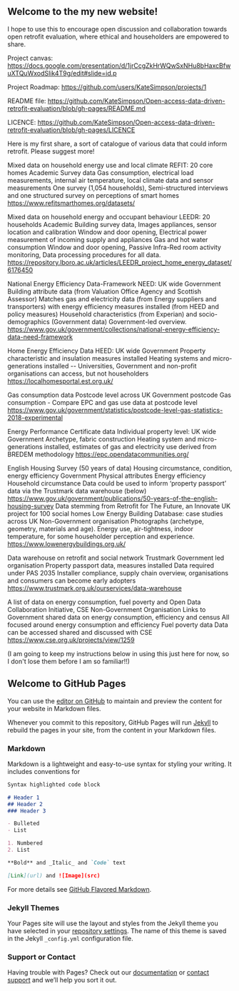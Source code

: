 ## Welcome to the my new website!

I hope to use this to encourage open discussion and collaboration towards open retrofit evaluation, where ethical and householders are empowered to share.

Project canvas: https://docs.google.com/presentation/d/1jrCcgZkHrWQwSxNHu8bHaxcBfwuXTQuWxodSIik4T9g/edit#slide=id.p

Project Roadmap: https://github.com/users/KateSimpson/projects/1

README file: https://github.com/KateSimpson/Open-access-data-driven-retrofit-evaluation/blob/gh-pages/README.md

LICENCE: https://github.com/KateSimpson/Open-access-data-driven-retrofit-evaluation/blob/gh-pages/LICENCE 


Here is my first share, a sort of catalogue of various data that could inform retrofit. Please suggest more!

Mixed data on household energy use and local climate	REFIT: 20 core homes	Academic	Survey data	Gas consumption, electrical load measurements, internal air temperature, local climate data and sensor measurements	One survey (1,054 households), Semi-structured interviews and one structured survey on perceptions of smart homes	https://www.refitsmarthomes.org/datasets/

Mixed data on household energy and occupant behaviour	LEEDR: 20 households	Academic	Building survey data,
Images appliances, sensor location and calibration	Window and door opening,
Electrical power measurement of incoming supply and appliances
Gas and hot water consumption	Window and door opening, Passive Infra-Red room activity monitoring, 
Data processing procedures for all data.	https://repository.lboro.ac.uk/articles/LEEDR_project_home_energy_dataset/6176450

National Energy Efficiency Data-Framework	NEED: UK wide	Government	Building attribute data (from Valuation Office Agency and Scottish Assessor)	Matches gas and electricity data (from Energy suppliers and transporters) with energy efficiency measures installed (from HEED and policy measures)	Household characteristics (from Experian) and socio-demographics (Government data)	Government-led overview. https://www.gov.uk/government/collections/national-energy-efficiency-data-need-framework

Home Energy Efficiency Data	HEED: UK wide	Government	Property characteristic and insulation measures installed	Heating systems and micro-generations installed	--	Universities, Government and non-profit organisations can access, but not householders	https://localhomesportal.est.org.uk/

Gas consumption data	Postcode level across UK	Government	postcode	Gas consumption	-	Compare EPC and gas use data at postcode level	https://www.gov.uk/government/statistics/postcode-level-gas-statistics-2018-experimental

Energy Performance Certificate data	Individual property level: UK wide	Government	Archetype, fabric construction	Heating system and micro-generations installed, estimates of gas and electricity use derived from BREDEM methodology	https://epc.opendatacommunities.org/

English Housing Survey (50 years of data)	Housing circumstance, condition, energy efficiency	Government	Physical attributes 	Energy efficiency	Household circumstance	Data could be used to inform ‘property passport’ data via the Trustmark data warehouse (below)	https://www.gov.uk/government/publications/50-years-of-the-english-housing-survey
Data stemming from Retrofit for The Future, an Innovate UK project for 100 social homes	Low Energy Building Database: case studies across UK 	Non-Government organisation	Photographs (archetype, geometry, materials and age).	Energy use, air-tightness, indoor temperature, for some	householder perception and experience.	https://www.lowenergybuildings.org.uk/

Data warehouse on retrofit and social network	Trustmark	Government led organisation	Property passport data, measures installed	Data required under PAS 2035	Installer compliance, supply chain overview, organisations and consumers can become early adopters	https://www.trustmark.org.uk/ourservices/data-warehouse

A list of data on energy consumption, fuel poverty and 	Open Data Collaboration Initiative, CSE	Non-Government Organisation	Links to Government shared data on energy consumption, efficiency and census 	All focused around energy consumption and efficiency	Fuel poverty data	Data can be accessed shared and discussed with CSE	https://www.cse.org.uk/projects/view/1259








(I am going to keep my instructions below in using this just here for now, so I don't lose them before I am so familiar!!)

## Welcome to GitHub Pages

You can use the [editor on GitHub](https://github.com/KateSimpson/Open-access-data-driven-retrofit-evaluation/edit/gh-pages/index.md) to maintain and preview the content for your website in Markdown files.

Whenever you commit to this repository, GitHub Pages will run [Jekyll](https://jekyllrb.com/) to rebuild the pages in your site, from the content in your Markdown files.

### Markdown

Markdown is a lightweight and easy-to-use syntax for styling your writing. It includes conventions for

```markdown
Syntax highlighted code block

# Header 1
## Header 2
### Header 3

- Bulleted
- List

1. Numbered
2. List

**Bold** and _Italic_ and `Code` text

[Link](url) and ![Image](src)
```

For more details see [GitHub Flavored Markdown](https://guides.github.com/features/mastering-markdown/).

### Jekyll Themes

Your Pages site will use the layout and styles from the Jekyll theme you have selected in your [repository settings](https://github.com/KateSimpson/Open-access-data-driven-retrofit-evaluation/settings). The name of this theme is saved in the Jekyll `_config.yml` configuration file.

### Support or Contact

Having trouble with Pages? Check out our [documentation](https://docs.github.com/categories/github-pages-basics/) or [contact support](https://github.com/contact) and we’ll help you sort it out.
